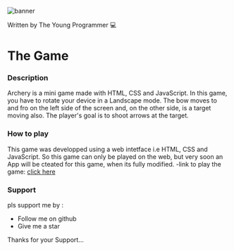 ![banner](https://user-images.githubusercontent.com/79866006/149248150-1fa57bec-599e-4a85-9e37-e5e1fe78ccd8.png)

Written by The Young Programmer 💻

# The Game

### Description

Archery is a mini game made with HTML, CSS and JavaScript. In this game, you have to rotate your device in a Landscape mode.
The bow moves to and fro on the left side of the screen and, on the other side, is a target moving also. The player's goal is to shoot arrows at the target.

### How to play

This game was developped using a web intetface i.e HTML, CSS and JavaScript.
So this game can only be played on the web, but very soon an App will be cteated for this game, when its fully modified.
-link to play the game: [click here](https://the-young-programmer.github.io/Archery-Game/)

### Support 

pls support me by :
- Follow me on github
- Give me a star

Thanks for your Support...
